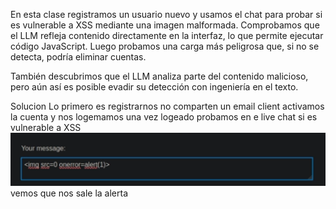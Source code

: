 En esta clase registramos un usuario nuevo y usamos el chat para probar si es vulnerable a XSS mediante una imagen malformada. Comprobamos que el LLM refleja contenido directamente en la interfaz, lo que permite ejecutar código JavaScript. Luego probamos una carga más peligrosa que, si no se detecta, podría eliminar cuentas.

También descubrimos que el LLM analiza parte del contenido malicioso, pero aún así es posible evadir su detección con ingeniería en el texto.

Solucion
Lo primero es registrarnos no comparten un email client activamos la cuenta y nos logemamos
una vez logeado probamos en e live chat si es vulnerable a XSS
![Pasted_image_20250902123624.png](/Imagenes/Pasted_image_20250902123624.png)
vemos que nos sale la alerta
